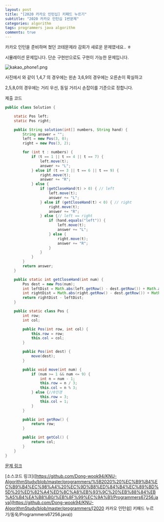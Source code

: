 ```yaml
---
layout: post
title: "[2020 카카오 인턴십] 키패드 누르기"
subtitle: "2020 카카오 인턴십 1번문제"
categories: algorithm
tags: programmers java algorithm
comments: true
---
```


카카오 인턴을 준비하며 쳤던 코테문제라 감회가 새로운 문제였네요.. ㅎ

시뮬레이션 문제입니다. 단순 구현만으로도 구현이 가능한 문제입니다. 

![kakao_phone1.png](https://grepp-programmers.s3.ap-northeast-2.amazonaws.com/files/production/4b69a271-5f4a-4bf4-9ebf-6ebed5a02d8d/kakao_phone1.png)

사진에서 와 같이 1,4,7 의 경우에는 왼손 3,6,9의 경우에는 오른손이 확실하고

2,5,8,0의 경우에는 거리 우선, 동일 거리시 손잡이를 기준으로 정합니다. 



제출 코드 

~~~java
public class Solution {

    static Pos left;
    static Pos right;

    public String solution(int[] numbers, String hand) {
        String answer = "";
        left = new Pos(3, 0);
        right = new Pos(3, 2);

        for (int t : numbers) {
            if (t == 1 || t == 4 || t == 7) {
                left.move(t);
                answer += "L";
            } else if (t == 3 || t == 6 || t == 9) {
                right.move(t);
                answer += "R";
            } else {
                if (getCloseHand(t) > 0) { // left
                    left.move(t);
                    answer += "L";
                } else if (getCloseHand(t) < 0) { // right
                    right.move(t);
                    answer += "R";
                } else {// left == right
                    if (hand.equals("left")) {
                        left.move(t);
                        answer += "L";
                    } else {
                        right.move(t);
                        answer += "R";
                    }
                }
            }
        }
        return answer;
    }

    public static int getCloseHand(int num) {
        Pos dest = new Pos(num);
        int leftDist = Math.abs(left.getRow() - dest.getRow()) + Math.abs(left.getCol() - dest.getCol());
        int rightDist = Math.abs(right.getRow() - dest.getRow()) + Math.abs(right.getCol() - dest.getCol());
        return rightDist - leftDist;
    }

    public static class Pos {
        int row;
        int col;

        public Pos(int row, int col) {
            this.row = row;
            this.col = col;
        }

        public Pos(int dest) {
            move(dest);
        }

        public void move(int num) {
            if (num >= 1 && num <= 9) {
                int n = num - 1;
                this.row = n / 3;
                this.col = n % 3;
            } else {//0인경
                this.row = 3;
                this.col = 1;
            }
        }

        public int getRow() {
            return row;
        }

        public int getCol() {
            return col;
        }
    }
}

~~~



[문제 링크](https://programmers.co.kr/learn/courses/30/lessons/67256?language=java) 

[소스코드 링크]([https://github.com/Dong-wook94/KNU-AlgorithmStudy/blob/master/programmers/%5B2020%20%EC%B9%B4%EC%B9%B4%EC%98%A4%20%EC%9D%B8%ED%84%B4%EC%89%BD%5D%20%ED%82%A4%ED%8C%A8%EB%93%9C%20%EB%88%84%EB%A5%B4%EA%B8%B0/%EB%8F%99%EC%9A%B1/Programmers67256.java](https://github.com/Dong-wook94/KNU-AlgorithmStudy/blob/master/programmers/[2020 카카오 인턴쉽] 키패드 누르기/동욱/Programmers67256.java))

